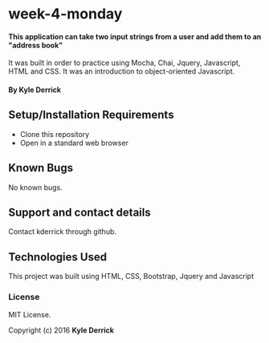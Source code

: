 # week-4-monday

####  This application can take two input strings from a user and add them to an "address book"
It was built in order to practice using Mocha, Chai, Jquery, Javascript, HTML and CSS. It was an introduction to object-oriented Javascript.

#### By Kyle Derrick

## Setup/Installation Requirements

* Clone this repository
* Open in a standard web browser

## Known Bugs

No known bugs.

## Support and contact details

Contact kderrick through github.

## Technologies Used

This project was built using HTML, CSS, Bootstrap, Jquery and Javascript


### License
MIT License.

Copyright (c) 2016  **Kyle Derrick**
